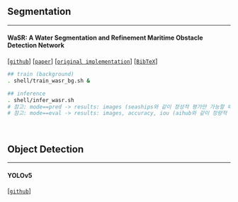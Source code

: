 ## Segmentation
---
#### WaSR: A Water Segmentation and Refinement Maritime Obstacle Detection Network
[[`github`](https://github.com/lojzezust/WaSR)] 
[[`paper`](https://prints.vicos.si/publications/392/wasr-a-water-segmentation-and-refinement-maritime-obstacle-detection-network)] [[`original implementation`](https://github.com/bborja/wasr_network)] 
[[`BibTeX`](#cite)] 

```bash
## train (background)
. shell/train_wasr_bg.sh &

## inference
. shell/infer_wasr.sh 
# 참고: mode==pred -> results: images (seaships와 같이 정성적 평가만 가능할 때)
# 참고: mode==eval -> results: images, accuracy, iou (aihub와 같이 정량적 평가도 가능할 때)
```

<br/>

## Object Detection
---
#### YOLOv5
[[`github`](https://github.com/ultralytics/yolov5)] 